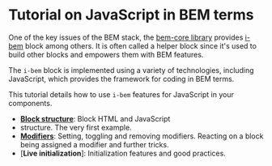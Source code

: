 # Tutorial on JavaScript in BEM terms

One of the key issues of the BEM stack, the [bem-core
library](https://github.com/bem/bem-core) provides
[i-bem](https://github.com/bem/bem-core/tree/v1/common.blocks/i-bem) block among others.
It is often called a helper block since it's used to build other blocks and
empowers them with BEM features.

The `i-bem` block is implemented using a variety of technologies, including JavaScript,
which provides the framework for coding in BEM terms.

This tutorial details how to use `i-bem` features for JavaScript in your
components.

 * [**Block structure**](01-Block-structure.md): Block HTML and JavaScript
 * structure. The very first example.
 * [**Modifiers**](02-Modifiers.md): Setting, toggling and removing modifiers.
Reacting on a block being assigned a modifier and further tricks.
 * [**Live initialization**]: Initialization features and good practices.
